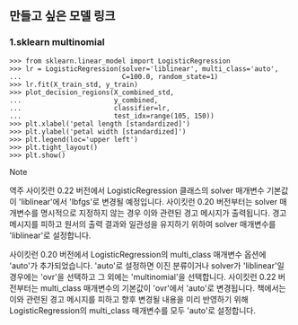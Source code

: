 ## 만들고 싶은 모델 링크

### 1.sklearn multinomial

```
>>> from sklearn.linear_model import LogisticRegression
>>> lr = LogisticRegression(solver='liblinear', multi_class='auto', 
...                         C=100.0, random_state=1)
>>> lr.fit(X_train_std, y_train)
>>> plot_decision_regions(X_combined_std,
...                       y_combined, 
...                       classifier=lr,
...                       test_idx=range(105, 150))
>>> plt.xlabel('petal length [standardized]')
>>> plt.ylabel('petal width [standardized]')
>>> plt.legend(loc='upper left')
>>> plt.tight_layout()
>>> plt.show()
```

Note

역주 사이킷런 0.22 버전에서 LogisticRegression 클래스의 solver 매개변수 기본값이 'liblinear'에서 'lbfgs'로 변경될 예정입니다. 사이킷런 0.20 버전부터는 solver 매개변수를 명시적으로 지정하지 않는 경우 이와 관련된 경고 메시지가 출력됩니다. 경고 메시지를 피하고 원서의 출력 결과와 일관성을 유지하기 위하여 solver 매개변수를 'liblinear'로 설정합니다.

사이킷런 0.20 버전에서 LogisticRegression의 multi_class 매개변수 옵션에 'auto'가 추가되었습니다. 'auto'로 설정하면 이진 분류이거나 solver가 'liblinear'일 경우에는 'ovr'을 선택하고 그 외에는 'multinomial'을 선택합니다. 사이킷런 0.22 버전부터는 multi_class 매개변수의 기본값이 'ovr'에서 'auto'로 변경됩니다. 책에서는 이와 관련된 경고 메시지를 피하고 향후 변경될 내용을 미리 반영하기 위해 LogisticRegression의 multi_class 매개변수를 모두 'auto'로 설정합니다.

